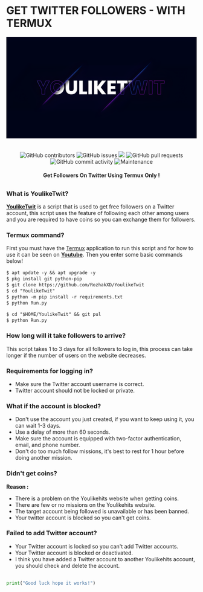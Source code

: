 # GET TWITTER FOLLOWERS - WITH TERMUX
<div align="center">
  <img src="Data/Youliketwit.png">
  <br>
  <br>
  <p>
    <img alt="GitHub contributors" src="https://img.shields.io/github/contributors/rozhakxd/YoulikeTwit">
    <img alt="GitHub issues" src="https://img.shields.io/github/issues/rozhakxd/YoulikeTwit">
    <img src="https://img.shields.io/badge/PRs-welcome-brightgreen.svg?style=shields">
    <img alt="GitHub pull requests" src="https://img.shields.io/github/issues-pr/rozhakxd/YoulikeTwit">
    <img alt="GitHub commit activity" src="https://img.shields.io/github/commit-activity/m/rozhakxd/YoulikeTwit">
    <img alt="Maintenance" src="https://img.shields.io/maintenance/no/2023">
  </p>
  <h4> Get Followers On Twitter Using Termux Only ! </h4>
</div>

##

### What is YoulikeTwit?
[**YoulikeTwit**](https://github.com/RozhakXD/YoulikeTwit) is a script that is used to get free followers on a Twitter account, this script uses the feature of following each other among users and you are required to have coins so you can exchange them for followers.

### Termux command?
First you must have the [Termux](https://f-droid.org/repo/com.termux_118.apk) application to run this script and for how to use it can be seen on [**Youtube**](https://youtube.com/rozhakid). Then you enter some basic commands below!
```
$ apt update -y && apt upgrade -y
$ pkg install git python-pip
$ git clone https://github.com/RozhakXD/YoulikeTwit
$ cd "YoulikeTwit"
$ python -m pip install -r requirements.txt
$ python Run.py
```

```
$ cd "$HOME/YoulikeTwit" && git pul
$ python Run.py
```

### How long will it take followers to arrive?
This script takes 1 to 3 days for all followers to log in, this process can take longer if the number of users on the website decreases. 

### Requirements for logging in?

- Make sure the Twitter account username is correct.
- Twitter account should not be locked or private.

### What if the account is blocked?

- Don't use the account you just created, if you want to keep using it, you can wait 1-3 days.
- Use a delay of more than 60 seconds.
- Make sure the account is equipped with two-factor authentication, email, and phone number.
- Don't do too much follow missions, it's best to rest for 1 hour before doing another mission.

### Didn't get coins?

**Reason :**
- There is a problem on the Youlikehits website when getting coins.
- There are few or no missions on the Youlikehits website.
- The target account being followed is unavailable or has been banned.
- Your twitter account is blocked so you can't get coins.

### Failed to add Twitter account?

- Your Twitter account is locked so you can't add Twitter accounts.
- Your Twitter account is blocked or deactivated.
- I think you have added a Twitter account to another Youlikehits account, you should check and delete the account.

##
```python
print("Good luck hope it works!")
```
##
